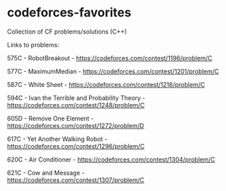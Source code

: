# codeforces-favorites
Collection of CF problems/solutions (C++)

Links to problems:

575C - RobotBreakout - https://codeforces.com/contest/1196/problem/C

577C - MaximumMedian - https://codeforces.com/contest/1201/problem/C 

587C - White Sheet - https://codeforces.com/contest/1216/problem/C

594C - Ivan the Terrible and Probability Theory - https://codeforces.com/contest/1248/problem/C

605D - Remove One Element - https://codeforces.com/contest/1272/problem/D

617C - Yet Another Walking Robot - https://codeforces.com/contest/1296/problem/C

620C - Air Conditioner - https://codeforces.com/contest/1304/problem/C

621C - Cow and Message - https://codeforces.com/contest/1307/problem/C
